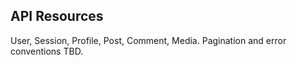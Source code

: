 ## API Resources
User, Session, Profile, Post, Comment, Media.
Pagination and error conventions TBD.
